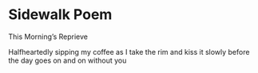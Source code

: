 # Sidewalk Poem

This Morning’s Reprieve

Halfheartedly
        sipping my coffee
         as I
          take the rim
         and kiss it
        slowly
       before the day goes on
      and on
     without you
